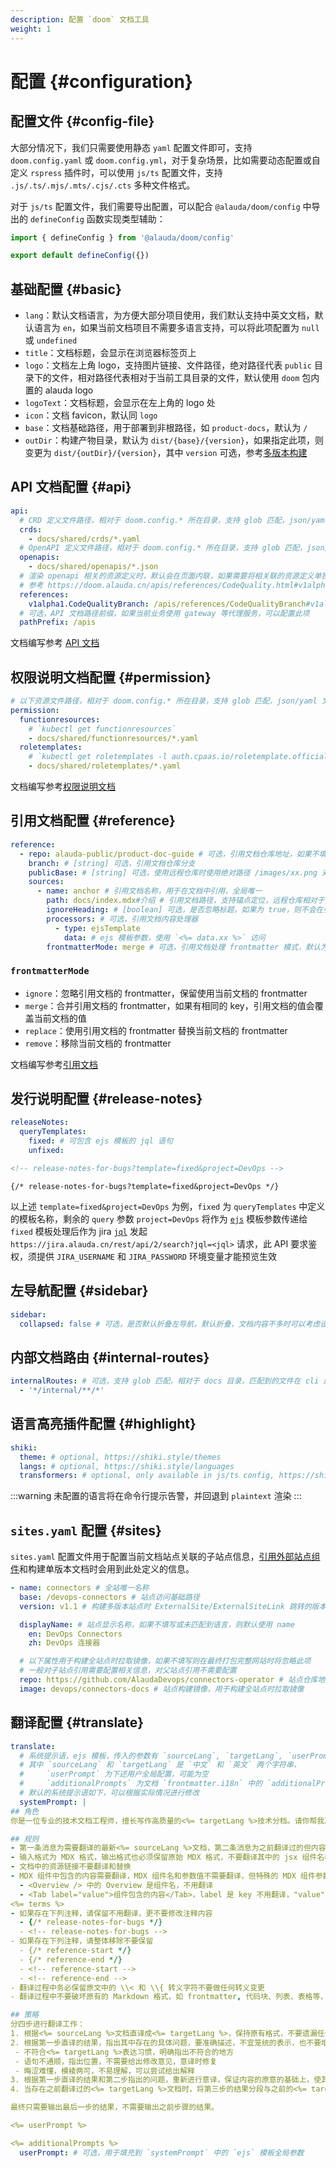 ```yaml
---
description: 配置 `doom` 文档工具
weight: 1
---
```


# 配置 \{#configuration}

## 配置文件 \{#config-file}

大部分情况下，我们只需要使用静态 `yaml` 配置文件即可，支持 `doom.config.yaml` 或 `doom.config.yml`，对于复杂场景，比如需要动态配置或自定义 `rspress` 插件时，可以使用 `js/ts` 配置文件，支持 `.js/.ts/.mjs/.mts/.cjs/.cts` 多种文件格式。

对于 `js/ts` 配置文件，我们需要导出配置，可以配合 `@alauda/doom/config` 中导出的 `defineConfig` 函数实现类型辅助：

```ts
import { defineConfig } from '@alauda/doom/config'

export default defineConfig({})
```

## 基础配置 \{#basic}

- `lang`：默认文档语言，为方便大部分项目使用，我们默认支持中英文文档，默认语言为 `en`，如果当前文档项目不需要多语言支持，可以将此项配置为 `null` 或 `undefined`
- `title`：文档标题，会显示在浏览器标签页上
- `logo`：文档左上角 logo，支持图片链接、文件路径，绝对路径代表 `public` 目录下的文件，相对路径代表相对于当前工具目录的文件，默认使用 `doom` 包内置的 alauda logo
- `logoText`：文档标题，会显示在左上角的 logo 处
- `icon`：文档 favicon，默认同 `logo`
- `base`：文档基础路径，用于部署到非根路径，如 `product-docs`，默认为 `/`
- `outDir`：构建产物目录，默认为 `dist/{base}/{version}`，如果指定此项，则变更为 `dist/{outDir}/{version}`，其中 `version` 可选，参考[多版本构建](./deploy#多版本构建)

## API 文档配置 \{#api}

```yaml
api:
  # CRD 定义文件路径，相对于 doom.config.* 所在目录，支持 glob 匹配，json/yaml 文件
  crds:
    - docs/shared/crds/*.yaml
  # OpenAPI 定义文件路径，相对于 doom.config.* 所在目录，支持 glob 匹配，json/yaml 文件
  openapis:
    - docs/shared/openapis/*.json
  # 渲染 openapi 相关的资源定义时，默认会在页面内联，如果需要将相关联的资源定义单独提取到文件中，可以配置以下选项
  # 参考 https://doom.alauda.cn/apis/references/CodeQuality.html#v1alpha1.CodeQualitySpec
  references:
    v1alpha1.CodeQualityBranch: /apis/references/CodeQualityBranch#v1alpha1.CodeQualityBranch
  # 可选，API 文档路径前缀，如果当前业务使用 gateway 等代理服务，可以配置此项
  pathPrefix: /apis
```

文档编写参考 [API 文档](./api)

## 权限说明文档配置 \{#permission}

```yaml
# 以下资源文件路径，相对于 doom.config.* 所在目录，支持 glob 匹配，json/yaml 文件
permission:
  functionresources:
    # `kubectl get functionresources`
    - docs/shared/functionresources/*.yaml
  roletemplates:
    # `kubectl get roletemplates -l auth.cpaas.io/roletemplate.official=true`
    - docs/shared/roletemplates/*.yaml
```

文档编写参考[权限说明文档](./permission)

## 引用文档配置 \{#reference}

```yaml
reference:
  - repo: alauda-public/product-doc-guide # 可选，引用文档仓库地址，如果不填写，则默认使用当前文档仓库地址
    branch: # [string] 可选，引用文档仓库分支
    publicBase: # [string] 可选，使用远程仓库时使用绝对路径 /images/xx.png 对应的静态资源所在目录，默认为 docs/public
    sources:
      - name: anchor # 引用文档名称，用于在文档中引用，全局唯一
        path: docs/index.mdx#介绍 # 引用文档路径，支持锚点定位，远程仓库相对于仓库根目录，本地相对于 doom.config.* 所在目录
        ignoreHeading: # [boolean] 可选，是否忽略标题，如果为 true，则不会在引用文档中显示锚点的标题
        processors: # 可选，引用文档内容处理器
          - type: ejsTemplate
            data: # ejs 模板参数，使用 `<%= data.xx %>` 访问
        frontmatterMode: merge # 可选，引用文档处理 frontmatter 模式，默认为 ignore，可选值为 ignore/merge/replace/remove
```

### `frontmatterMode`

- `ignore`：忽略引用文档的 frontmatter，保留使用当前文档的 frontmatter
- `merge`：合并引用文档的 frontmatter，如果有相同的 key，引用文档的值会覆盖当前文档的值
- `replace`：使用引用文档的 frontmatter 替换当前文档的 frontmatter
- `remove`：移除当前文档的 frontmatter

文档编写参考[引用文档](./reference)

## 发行说明配置 \{#release-notes}

```yaml
releaseNotes:
  queryTemplates:
    fixed: # 可包含 ejs 模板的 jql 语句
    unfixed:
```

```md title="release-notes.md"
<!-- release-notes-for-bugs?template=fixed&project=DevOps -->
```

```mdx title="release-notes.mdx"
{/* release-notes-for-bugs?template=fixed&project=DevOps */}
```

以上述 `template=fixed&project=DevOps` 为例，`fixed` 为 `queryTemplates` 中定义的模板名称，剩余的 `query` 参数 `project=DevOps` 将作为 [`ejs`](https://github.com/mde/ejs) 模板参数传递给 `fixed` 模板处理后作为 jira [`jql`](https://www.atlassian.com/zh/software/jira/guides/jql/overview#what-is-jql) 发起 `https://jira.alauda.cn/rest/api/2/search?jql=<jql>` 请求，此 API 要求鉴权，须提供 `JIRA_USERNAME` 和 `JIRA_PASSWORD` 环境变量才能预览生效

## 左导航配置 \{#sidebar}

```yaml
sidebar:
  collapsed: false # 可选，是否默认折叠左导航，默认折叠，文档内容不多时可以考虑设置为 false
```

## 内部文档路由 \{#internal-routes}

```yaml
internalRoutes: # 可选，支持 glob 匹配，相对于 docs 目录，匹配到的文件在 cli 启用 `-i, --ignore` 选项时会被忽略
  - '*/internal/**/*'
```

## 语言高亮插件配置 \{#highlight}

```yaml
shiki:
  theme: # optional, https://shiki.style/themes
  langs: # optional, https://shiki.style/languages
  transformers: # optional, only available in js/ts config, https://shiki.style/guide/transformers
```

:::warning
未配置的语言将在命令行提示告警，并回退到 `plaintext` 渲染
:::

## `sites.yaml` 配置 \{#sites}

`sites.yaml` 配置文件用于配置当前文档站点关联的子站点信息，[引用外部站点组件](./mdx#externalsite)和构建单版本文档时会用到此处定义的信息。

```yaml
- name: connectors # 全站唯一名称
  base: /devops-connectors # 站点访问基础路径
  version: v1.1 # 构建多版本站点时 ExternalSite/ExternalSiteLink 跳转的版本

  displayName: # 站点显示名称，如果不填写或未匹配到语言，则默认使用 name
    en: DevOps Connectors
    zh: DevOps 连接器

  # 以下属性用于构建全站点时拉取镜像，如果不填写则在最终打包完整网站时将忽略此项
  # 一般对子站点引用需要配置相关信息，对父站点引用不需要配置
  repo: https://github.com/AlaudaDevops/connectors-operator # 站点仓库地址，如果是内部 gitlab 仓库，可以直接使用相关 slug，如 `alauda/product-docs`
  image: devops/connectors-docs # 站点构建镜像，用于构建全站点时拉取镜像
```

## 翻译配置 \{#translate}

```yaml
translate:
  # 系统提示语，ejs 模板，传入的参数有 `sourceLang`, `targetLang`, `userPrompt` 和 `additionalPrompts`
  # 其中 `sourceLang` 和 `targetLang` 是 `中文` 和 `英文` 两个字符串，
  #     `userPrompt` 为下述用户全局配置，可能为空
  #     `additionalPrompts` 为文档 `frontmatter.i18n` 中的 `additionalPrompts` 配置，可能为空
  # 默认的系统提示语如下，可以根据实际情况进行修改
  systemPrompt: |
## 角色
你是一位专业的技术文档工程师，擅长写作高质量的<%= targetLang %>技术分档。请你帮我准确地将以下<%= sourceLang %>翻译成<%= targetLang %>，风格与<%= targetLang %>技术文档保持一致。

## 规则
- 第一条消息为需要翻译的最新<%= sourceLang %>文档，第二条消息为之前翻译过的但内容可能过期的<%= targetLang %>文档，如果没有翻译过则为空
- 输入格式为 MDX 格式，输出格式也必须保留原始 MDX 格式，不要翻译其中的 jsx 组件名称，如 <Overview />，且不要额外包装在不必要的代码块中
- 文档中的资源链接不要翻译和替换
- MDX 组件中包含的内容需要翻译，MDX 组件名和参数值不需要翻译，但特殊的 MDX 组件参数值需要翻译，示例：
  - <Overview /> 中的 Overview 是组件名，不用翻译
  - <Tab label="value">组件包含的内容</Tab>，label 是 key 不用翻译，"value" 是参数值需要翻译
<%= terms %>
- 如果存在下列注释，请保留不用翻译，更不要修改注释内容
  - {/* release-notes-for-bugs */}
  - <!-- release-notes-for-bugs -->
- 如果存在下列注释，请整体移除不要保留
  - {/* reference-start */}
  - {/* reference-end */}
  - <!-- reference-start -->
  - <!-- reference-end -->
- 翻译过程中务必保留原文中的 \\< 和 \\{ 转义字符不要做任何转义变更
- 翻译过程中不要破坏原有的 Markdown 格式，如 frontmatter, 代码块、列表、表格等，其中 frontmatter.ii8n 的内容不用做任何翻译，只需要原样返回即可

## 策略
分四步进行翻译工作：
1. 根据<%= sourceLang %>文档直译成<%= targetLang %>，保持原有格式，不要遗漏任何信息
2. 根据第一步直译的结果，指出其中存在的具体问题，要准确描述，不宜笼统的表示，也不要增加原文不存在的内容或格式，包括不仅限于
 - 不符合<%= targetLang %>表达习惯，明确指出不符合的地方
 - 语句不通顺，指出位置，不需要给出修改意见，意译时修复
 - 晦涩难懂，模棱两可，不易理解，可以尝试给出解释
3. 根据第一步直译的结果和第二步指出的问题，重新进行意译，保证内容的原意的基础上，使其更易于理解，更符合<%= targetLang %>技术文档的表达习惯，同时保持原有的格式不变
4. 当存在之前翻译过的<%= targetLang %>文档时，将第三步的结果分段与之前的<%= targetLang %>文档细致地比较，不要遗漏任何新的分段（包括文本、资源链接等），如果分段内翻译结果意思相近，仅仅表达方式不同的，且没有新增任何内容时，则该分段只需要保持之前翻译过的内容即可，不需要重复翻译

最终只需要输出最后一步的结果，不需要输出之前步骤的结果。

<%= userPrompt %>

<%= additionalPrompts %>
  userPrompt: # 可选，用于填充到 `systemPrompt` 中的 `ejs` 模板全局参数
```
